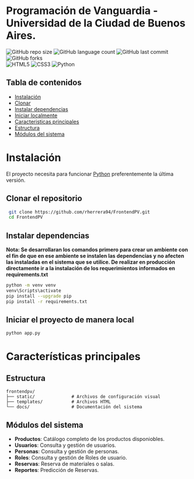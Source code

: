 # Programación de Vanguardia - Universidad de la Ciudad de Buenos Aires.
![GitHub repo size](https://img.shields.io/github/repo-size/rherrera94/FrontendPV?style=for-the-badge)
![GitHub language count](https://img.shields.io/github/languages/count/rherrera94/FrontendPV?style=for-the-badge)
![GitHub last commit](https://img.shields.io/github/last-commit/rherrera94/FrontendPV?style=for-the-badge)
![GitHub forks](https://img.shields.io/github/forks/rherrera94/FrontendPV?style=for-the-badge)
<br>
![HTML5](https://img.shields.io/badge/HTML5-E34F26?style=for-the-badge&logo=html5&logoColor=white)
![CSS3](https://img.shields.io/badge/CSS3-1572B6?style=for-the-badge&logo=css3&logoColor=white)
![Python](https://img.shields.io/badge/Python-3776AB?style=for-the-badge&logo=python&logoColor=white)

## Tabla de contenidos
- [Instalación](#-Instalación)
- [Clonar](##-Clonar-el-repositorio)
- [Instalar dependencias](##-Instalar-dependencias)
- [Iniciar localmente](##-Iniciar-el-proyecto-de-manera-local)
- [Caracteristicas principales](#-Características-principales)
- [Estructura](##-Estructura)
- [Módulos del sistema](##-Módulos-del-sistema)


# Instalación

El proyecto necesita para funcionar [Python](https://www.python.org/downloads/) preferentemente la última versión.

## Clonar el repositorio

   ```bash
    git clone https://github.com/rherrera94/FrontendPV.git
    cd FrontendPV
   ```
## Instalar dependencias

**Nota: Se desarrollaran los comandos primero para crear un ambiente con el fin de que en ese ambiente se instalen las dependencias
y no afecten las instaladas en el sistema que se utilice. De realizar en producción directamente ir a la instalación de los requerimientos
informados en requirements.txt**

```bash
python -m venv venv
venv\Scripts\activate
pip install --upgrade pip
pip install -r requirements.txt

```

## Iniciar el proyecto de manera local

```bash
python app.py
```
# Características principales

## Estructura

```
frontendpv/
├── static/              # Archivos de configuración visual
├── templates/           # Archivos HTML
└── docs/                # Documentación del sistema
```
## Módulos del sistema
- **Productos**: Catálogo completo de los productos disponiobles.
- **Usuarios**: Consulta y gestión de usuarios.
- **Personas**: Consulta y gestión de personas.
- **Roles**: Consulta y gestión de Roles de usuario.
- **Reservas**: Reserva de materiales o salas.
- **Reportes**: Predicción de Reservas.

